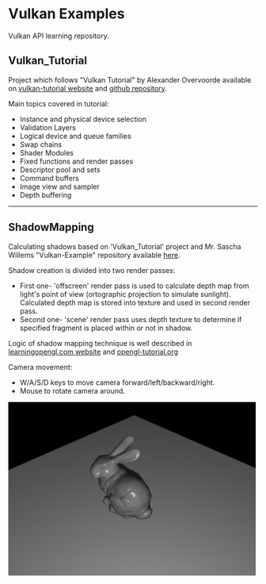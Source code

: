# Vulkan Examples
Vulkan API learning repository. 

## Vulkan_Tutorial
Project which follows "Vulkan Tutorial" by Alexander Overvoorde available on [vulkan-tutorial website](https://vulkan-tutorial.com/) and [github repository](https://github.com/Overv/VulkanTutorial).

Main topics covered in tutorial:
  * Instance and physical device selection
  * Validation Layers
  * Logical device and queue families
  * Swap chains
  * Shader Modules 
  * Fixed functions and render passes
  * Descriptor pool and sets
  * Command buffers
  * Image view and sampler
  * Depth buffering 

-----
## ShadowMapping
Calculating shadows based on 'Vulkan_Tutorial' project and Mr. Sascha Willems "Vulkan-Example" repository available [here](https://github.com/SaschaWillems/Vulkan/tree/master/examples/shadowmapping). 

Shadow creation is divided into two render passes:
   * First one- 'offscreen' render pass is used to calculate depth map from light's point of view (ortographic projection to simulate sunlight). Calculated depth map is stored into texture and used in second render pass.
   * Second one- 'scene' render pass uses depth texture to determine if specified fragment is placed within or not in shadow.
   
Logic of shadow mapping technique is well described in [learningopengl.com website](https://learnopengl.com/Advanced-Lighting/Shadows/Shadow-Mapping) and [opengl-tutorial.org](https://www.opengl-tutorial.org/intermediate-tutorials/tutorial-16-shadow-mapping/)

Camera movement:
   * W/A/S/D keys to move camera forward/left/backward/right.
   * Mouse to rotate camera around.

<img src="https://github.com/eMKa007/Vulkan_Examples/blob/Shadow_Mapping/screens/shadow_map_vulkan.gif?raw=true" width="500" height="350" />
